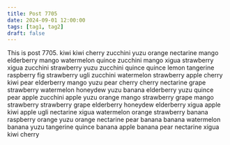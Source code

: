 ```yaml
---
title: Post 7705
date: 2024-09-01 12:00:00
tags: [tag1, tag2]
draft: false
---
```

This is post 7705.
kiwi
kiwi
cherry
zucchini
yuzu
orange
nectarine
mango
elderberry
mango
watermelon
quince
zucchini
mango
xigua
strawberry
xigua
zucchini
strawberry
yuzu
zucchini
quince
quince
lemon
tangerine
raspberry
fig
strawberry
ugli
zucchini
watermelon
strawberry
apple
cherry
kiwi
pear
elderberry
mango
yuzu
pear
cherry
cherry
nectarine
grape
strawberry
watermelon
honeydew
yuzu
banana
elderberry
yuzu
quince
pear
apple
zucchini
apple
yuzu
orange
mango
strawberry
grape
mango
strawberry
strawberry
grape
elderberry
honeydew
elderberry
xigua
apple
kiwi
apple
ugli
nectarine
xigua
watermelon
orange
strawberry
banana
raspberry
orange
yuzu
orange
nectarine
pear
banana
banana
watermelon
banana
yuzu
tangerine
quince
banana
apple
banana
pear
nectarine
xigua
kiwi
cherry
